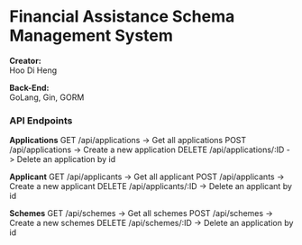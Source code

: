 # Financial Assistance Schema Management System

**Creator:**  
Hoo Di Heng  

**Back-End:**  
GoLang, Gin, GORM

### API Endpoints 
**Applications**
GET  /api/applications -> Get all applications
POST  /api/applications -> Create a new application
DELETE  /api/applications/:ID -> Delete an application by id

**Applicant**
GET  /api/applicants -> Get all applicant
POST  /api/applicants -> Create a new applicant
DELETE  /api/applicants/:ID -> Delete an applicant by id

**Schemes**
GET  /api/schemes -> Get all schemes
POST  /api/schemes -> Create a new schemes
DELETE  /api/schemes/:ID -> Delete an application by id